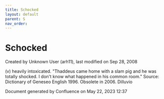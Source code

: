 ```yaml
---
title: Schocked
layout: default
parent: S
nav_order:
---
```


# Schocked

Created by  Unknown User (arh11), last modified on Sep 28, 2008

(v) heavily intoxicated. &quot;Thaddeus came home with a slam pig and he was totally shocked. I don't know what happened in his common room.&quot; Source: Dictionary of Geneseo English 1996. Obsolete in 2006. Dilluvio

Document generated by Confluence on May 22, 2023 12:37



